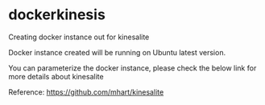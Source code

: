 # dockerkinesis
Creating docker instance out for kinesalite 

Docker instance created will be running on Ubuntu latest version. 

You can parameterize the docker instance, please check the below link for more details about kinesalite

Reference: https://github.com/mhart/kinesalite

